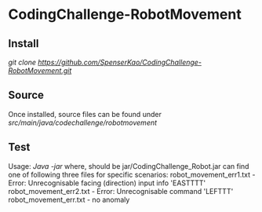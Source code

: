 # CodingChallenge-RobotMovement

## Install
_git clone https://github.com/SpenserKao/CodingChallenge-RobotMovement.git_
  
## Source
Once installed, source files can be found under _src/main/java/codechallenge/robotmovement_

## Test
   Usage: _Java -jar <jar file> <Command File>_
	 where, 
		<jar file> should be jar/CodingChallenge_Robot.jar
		<Command File> can find one of following three files for specific scenarios:
			robot_movement_err1.txt	- Error: Unrecognisable facing (direction) input info 'EASTTTT'
			robot_movement_err2.txt - Error: Unrecognisable command 'LEFTTT'
			robot_movement_err.txt - no anomaly	 
